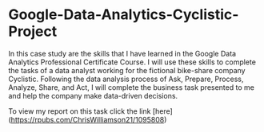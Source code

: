 # Google-Data-Analytics-Cyclistic-Project

In this case study are the skills that I have learned in the Google Data Analytics Professional Certificate Course.
I will use these skills to complete the tasks of a data analyst working for the fictional bike-share company Cyclistic. Following the 
data analysis process of Ask, Prepare, Process, Analyze, Share, and Act, I will complete the business task presented to me and help the company make data-driven decisions.

To view my report on this task click the link [here] (https://rpubs.com/ChrisWilliamson21/1095808)
